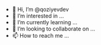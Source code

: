 - 👋 Hi, I’m @qoziyevdev
- 👀 I’m interested in ...
- 🌱 I’m currently learning ...
- 💞️ I’m looking to collaborate on ...
- 📫 How to reach me ...

<!---
qoziyevdev/qoziyevdev is a ✨ special ✨ repository because its `README.md` (this file) appears on your GitHub profile.
You can click the Preview link to take a look at your changes.
--->
